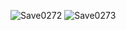 ![Save0272](https://github.com/user-attachments/assets/e85dfdcf-2adf-420b-bf18-af69bbd40531)
![Save0273](https://github.com/user-attachments/assets/2dc49529-c7e6-4cf6-bb26-666be42262e2)
